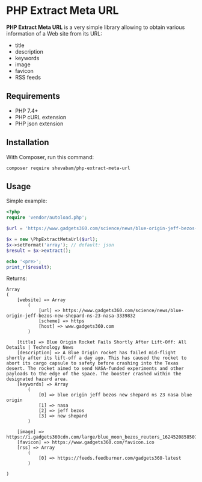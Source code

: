 
# PHP Extract Meta URL

**PHP Extract Meta URL** is a very simple library allowing to obtain various information of a Web site from its URL:

* title
* description
* keywords
* image
* favicon
* RSS feeds


## Requirements

* PHP 7.4+
* PHP cURL extension
* PHP json extension


## Installation

With Composer, run this command:

    composer require shevabam/php-extract-meta-url


## Usage

Simple example:

```php
<?php
require 'vendor/autoload.php';

$url = 'https://www.gadgets360.com/science/news/blue-origin-jeff-bezos-new-shepard-ns-23-nasa-3339832';

$x = new \PhpExtractMetaUrl($url);
$x->setFormat('array'); // default: json
$result = $x->extract();

echo '<pre>';
print_r($result);
```

Returns:

```
Array
(
    [website] => Array
        (
            [url] => https://www.gadgets360.com/science/news/blue-origin-jeff-bezos-new-shepard-ns-23-nasa-3339832
            [scheme] => https
            [host] => www.gadgets360.com
        )

    [title] => Blue Origin Rocket Fails Shortly After Lift-Off: All Details | Technology News
    [description] => A Blue Origin rocket has failed mid-flight shortly after its lift-off a day ago. This has caused the rocket to abort its cargo capsule to safety before crashing into the Texas desert. The rocket aimed to send NASA-funded experiments and other payloads to the edge of the space. The booster crashed within the designated hazard area.
    [keywords] => Array
        (
            [0] => blue origin jeff bezos new shepard ns 23 nasa blue origin
            [1] => nasa
            [2] => jeff bezos
            [3] => new shepard
        )

    [image] => https://i.gadgets360cdn.com/large/blue_moon_bezos_reuters_1624520858507.jpg
    [favicon] => https://www.gadgets360.com/favicon.ico
    [rss] => Array
        (
            [0] => https://feeds.feedburner.com/gadgets360-latest
        )

)
```